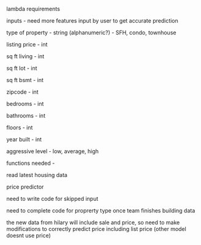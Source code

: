 lambda requirements

inputs - need more features input by user to get accurate prediction

type of property - string (alphanumeric?) - SFH, condo, townhouse

listing price - int

sq ft living - int

sq ft lot - int

sq ft bsmt - int

zipcode - int

bedrooms - int

bathrooms - int

floors - int

year built - int

aggressive level - low, average, high


functions needed -

read latest housing data

price predictor

need to write code for skipped input

need to complete code for proprerty type once team finishes building data

the new data from hilary will include sale and price, so need to make modifications to correctly predict price including list price (other model doesnt use price)
